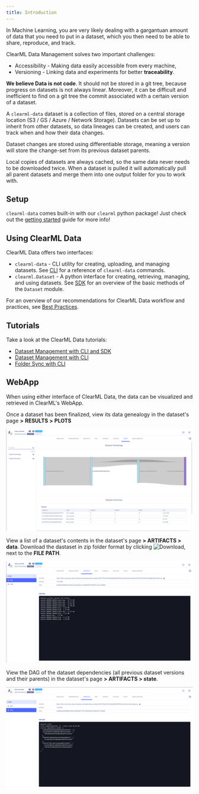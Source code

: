 ```yaml
---
title: Introduction
---
```


In Machine Learning, you are very likely dealing with a gargantuan amount of data that you need to put in a dataset,
which you then need to be able to share, reproduce, and track.

ClearML Data Management solves two important challenges:
- Accessibility - Making data easily accessible from every machine,
- Versioning - Linking data and experiments for better **traceability**.

**We believe Data is not code**. It should not be stored in a git tree, because progress on datasets is not always linear.
Moreover, it can be difficult and inefficient to find on a git tree the commit associated with a certain version of a dataset.

A `clearml-data` dataset is a collection of files, stored on a central storage location (S3 / GS / Azure / Network Storage).
Datasets can be set up to inherit from other datasets, so data lineages can be created,
and users can track when and how their data changes.

Dataset changes are stored using differentiable storage, meaning a version will store the change-set from its previous dataset parents.

Local copies of datasets are always cached, so the same data never needs to be downloaded twice.
When a dataset is pulled it will automatically pull all parent datasets and merge them into one output folder for you to work with.

## Setup

`clearml-data` comes built-in with our `clearml` python package! Just check out the [getting started](getting_started/ds/ds_first_steps.md) guide for more info!

## Using ClearML Data

ClearML Data offers two interfaces:
- `clearml-data` - CLI utility for creating, uploading, and managing datasets. See [CLI](clearml_data_cli.md) for a reference of `clearml-data` commands.
- `clearml.Dataset` - A python interface for creating, retrieving, managing, and using datasets. See [SDK](clearml_data_sdk.md) for an overview of the basic methods of the `Dataset` module.

For an overview of our recommendations for ClearML Data workflow and practices, see [Best Practices](best_practices.md).

## Tutorials 

Take a look at the ClearML Data tutorials:
* [Dataset Management with CLI and SDK](data%20management/data_man_cifar_classification)
* [Dataset Management with CLI](data%20management/data_man_simple)
* [Folder Sync with CLI](data%20management/data_man_folder_sync)

## WebApp 

When using either interface of ClearML Data, the data can be visualized and retrieved in ClearML's WebApp. 

Once a dataset has been finalized, view its data genealogy in the dataset's
page **>** **RESULTS** **>** **PLOTS**

![Dataset genealogy and summary](../img/dataset_genealogy_summary.png)

View a list of a dataset's contents in the dataset's page **> ARTIFACTS > data**. Download the dastaset 
in zip folder format by clicking  <img src="/docs/latest/icons/ico-download-json.svg" alt="Download" className="icon size-sm space-sm" />,
next to the **FILE PATH**.

![Dataset data WebApp](../img/dataset_data.png)

View the  DAG of the dataset dependencies (all previous dataset versions and their parents) in the dataset's page **> ARTIFACTS > state**.

![Dataset state WebApp](../img/dataset_data_state.png)



